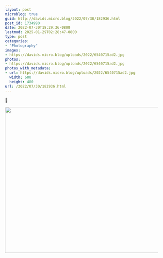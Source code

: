 ```yaml
---
layout: post
microblog: true
guid: http://davids.micro.blog/2022/07/30/182936.html
post_id: 1734990
date: 2022-07-30T18:29:36-0800
lastmod: 2025-01-29T02:28:47-0800
type: post
categories:
- "Photography"
images:
- https://davids.micro.blog/uploads/2022/6540715ad2.jpg
photos:
- https://davids.micro.blog/uploads/2022/6540715ad2.jpg
photos_with_metadata:
- url: https://davids.micro.blog/uploads/2022/6540715ad2.jpg
  width: 600
  height: 480
url: /2022/07/30/182936.html
---
```

🌳

<img src="/uploads/2022/6540715ad2.jpg" width="600" height="480" alt="">
